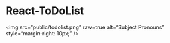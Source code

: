 # React-ToDoList
<img
src=“public/todolist.png”
raw=true
alt=“Subject Pronouns”
style=“margin-right: 10px;”
/>
